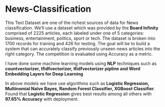 # News-Classification

This Text Dataset are one of the richest sources of data for News classification. We’ll use a dataset which was provided by the **Board Infinity** comprised of 2225 articles, each labeled under one of 5 categories: business, entertainment, politics, sport or tech.
The dataset is broken into 1700 records for training and 426 for testing. The goal will be to build a system that can accurately classify previously unseen news articles into the right category. The competition is evaluated using Accuracy as a metric.

I have done some machine learning models using **NLP** techniques such as **countvectorizer, tfidfvectorizer, tfidfvectorizer pipline and Word Embedding Layers for Deep Learning** 

In above models we have use algorithms such as **Logistic Regression, Multinomial Naïve Bayes, Random Forest Classifier, XGBoost Classifier**. Found that **Logistic Regression** gives best results among all others with **97.65% Accuracy** with deployment.

